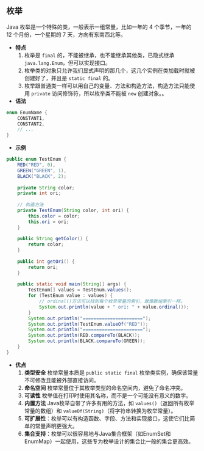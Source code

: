 ## 枚举
Java 枚举是一个特殊的类，一般表示一组常量，比如一年的 4 个季节，一年的 12 个月份，一个星期的 7 天，方向有东南西北等。
- **特点**
	1. 枚举是 `final` 的，不能被继承，也不能继承其他类，已隐式继承 `java.lang.Enum`，但可以实现接口。
	2. 枚举类的对象只允许我们显式声明的那几个，这几个实例在类加载时就被创建好了，并且是 `static final` 的。
	3. 枚举跟普通类一样可以用自己的变量、方法和构造方法，构造方法只能使用 `private` 访问修饰符，所以枚举类不能被 `new` 创建对象。。
- **语法**
```java
enum EnumName {
    CONSTANT1,
    CONSTANT2,
    // ...
}
```
- **示例**
```java
public enum TestEnum {
    RED("RED", 0),
    GREEN("GREEN", 1),
    BLACK("BLACK", 2);
    
    private String color;
    private int ori;
    
    // 构造方法
    private TestEnum(String color, int ori) {
        this.color = color;
        this.ori = ori;
    }
	
	public String getColor() {  
	    return color;  
	}
	
	public int getOri() {  
	    return ori;  
	}  
	
    public static void main(String[] args) {
        TestEnum[] values = TestEnum.values();
        for (TestEnum value : values) {
	        // ordinal()方法可以找到每个枚举常量的索引，就像数组索引一样。
            System.out.println(value + " ori: " + value.ordinal());
        }
        System.out.println("======================");
        System.out.println(TestEnum.valueOf("RED"));
        System.out.println("======================");
        System.out.println(RED.compareTo(BLACK));
        System.out.println(BLACK.compareTo(GREEN));
    }
}
```
- **优点**
	1. **类型安全** 枚举常量本质是 `public static final` 枚举类实例，确保该常量不可修改且能被外部直接访问。
	2. **命名空间** 枚举常量位于其枚举类型的命名空间内，避免了命名冲突。
	3. **可读性** 枚举值在打印时使用其名称，而不是一个可能没有意义的数字。
	4. **内置方法** Java枚举自带了许多有用的方法，如 `values()`（返回所有枚举常量的数组）和 `valueOf(String)`（将字符串转换为枚举常量）。
	5. **可扩展性**：枚举可以有构造函数、字段、方法和实现接口，这使它们比简单的常量声明更强大。
	6. **集合支持**：枚举可以很容易地与Java集合框架（如EnumSet和EnumMap）一起使用，这些专为枚举设计的集合比一般的集合更高效。